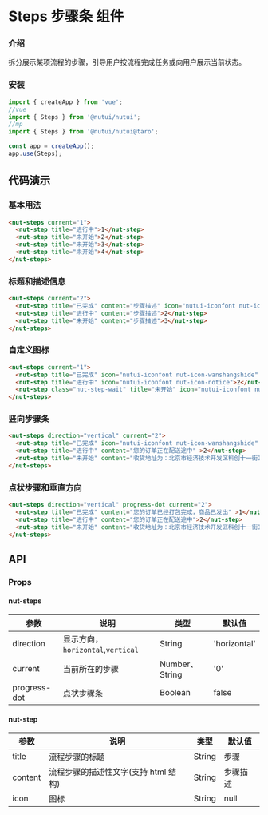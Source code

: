 # Steps 步骤条 组件

### 介绍

拆分展示某项流程的步骤，引导用户按流程完成任务或向用户展示当前状态。

### 安装

```javascript
import { createApp } from 'vue';
//vue
import { Steps } from '@nutui/nutui';
//mp
import { Steps } from '@nutui/nutui@taro';

const app = createApp();
app.use(Steps);
```

## 代码演示

### 基本用法

```html
<nut-steps current="1">
  <nut-step title="进行中">1</nut-step>
  <nut-step title="未开始">2</nut-step>
  <nut-step title="未开始">3</nut-step>
  <nut-step title="未开始">4</nut-step>
</nut-steps>
```

### 标题和描述信息

```html
<nut-steps current="2">
  <nut-step title="已完成" content="步骤描述" icon="nutui-iconfont nut-icon-wanshangshide">1</nut-step>
  <nut-step title="进行中" content="步骤描述">2</nut-step>
  <nut-step title="未开始" content="步骤描述">3</nut-step>
</nut-steps>
```

### 自定义图标

```html
<nut-steps current="1">
  <nut-step title="已完成" icon="nutui-iconfont nut-icon-wanshangshide" status="error">1</nut-step>
  <nut-step title="进行中" icon="nutui-iconfont nut-icon-notice">2</nut-step> 
  <nut-step class="nut-step-wait" title="未开始" icon="nutui-iconfont nut-icon-notice">3</nut-step>
</nut-steps>
```

### 竖向步骤条

```html
<nut-steps direction="vertical" current="2">
  <nut-step title="已完成" icon="nutui-iconfont nut-icon-wanshangshide" content="您的订单已经打包完成，商品已发出" >1</nut-step>
  <nut-step title="进行中" content="您的订单正在配送途中" >2</nut-step>
  <nut-step title="未开始" content="收货地址为：北京市经济技术开发区科创十一街18号院京东大厦">3</nut-step>
</nut-steps>
```

### 点状步骤和垂直方向
```html
<nut-steps direction="vertical" progress-dot current="2">
  <nut-step title="已完成" content="您的订单已经打包完成，商品已发出" >1</nut-step>
  <nut-step title="进行中" content="您的订单正在配送途中">2</nut-step>
  <nut-step title="未开始" content="收货地址为：北京市经济技术开发区科创十一街18号院京东大厦">3</nut-step>
</nut-steps>
```


## API

### Props

#### nut-steps

| 参数                   | 说明                                                        | 类型           | 默认值      |
| ---------------------- | ----------------------------------------------------------- | -------------- | ----------- |
| direction	             | 	显示方向，`horizontal`,`vertical`  | String        | 'horizontal'  | 
| current	               | 	当前所在的步骤           | Number、String        | '0'      |
| progress-dot            |  点状步骤条     | Boolean | false         |



#### nut-step

| 参数           | 说明                   | 类型     | 默认值      |
| ---------------- | ---------------------- | ------------ | ----------- |
| title            | 流程步骤的标题         | String | 步骤 |
| content          | 流程步骤的描述性文字(支持 html 结构)       | String | 步骤描述 |
| icon          | 图标       | String | null |